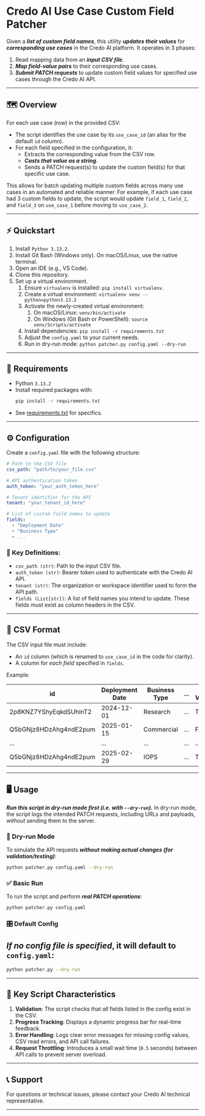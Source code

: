 # Credo AI Use Case Custom Field Patcher

Given a ***list of custom field names***, this utility ***updates their values*** for ***corresponding use cases*** in the Credo AI platform. It operates in 3 phases:
  1. Read mapping data from an ***input CSV file***.
  2. ***Map field-value pairs*** to their corresponding use cases.
  3. ***Submit PATCH requests*** to update custom field values for specified use cases through the Credo AI API.

---

## 🗺️ Overview

For each use case (row) in the provided CSV:
- The script identifies the use case by its `use_case_id` (an alias for the default `id` column).
- For each field specified in the configuration, it:
  - Extracts the corresponding value from the CSV row.
  - ***Casts that value as a string***.
  - Sends a PATCH request(s) to update the custom field(s) for that specific use case.

This allows for batch updating multiple custom fields across many use cases in an automated and reliable manner. For example, if each use case had 3 custom fields to update, the script would update `field_1`, `field_2`, and `field_3` on `use_case_1` before moving to `use_case_2`.

---

## ⚡ Quickstart
1. Install `Python 3.13.2`.
2. Install Git Bash (Windows only). On macOS/Linux, use the native terminal.
3. Open an IDE (e.g., VS Code).
4. Clone this repository.
5. Set up a virtual environment.
   1. Ensure `virtualenv` is installed: `pip install virtualenv`.
   2. Create a virtual environment: `virtualenv venv --python=python3.13.2`
   3. Activate the newly-created virtual environment:
      1. On macOS/Linux: `venv/bin/activate`
      2. On Windows (Git Bash or PowerShell): `source venv/Scripts/activate`
   4. Install dependencies: `pip install -r requirements.txt`
   5. Adjust the `config.yaml` to your current needs.
   6. Run in dry-run mode: `python patcher.py config.yaml --dry-run`


---

## 🧰 Requirements

- Python `3.13.2`
- Install required packages with:
  ```bash
  pip install -r requirements.txt
  ```
- See [requirements.txt](requirements.txt) for specifics.

---

## ⚙️ Configuration

Create a `config.yaml` file with the following structure:

```yaml
# Path to the CSV file
csv_path: "path/to/your_file.csv"

# API authentication token
auth_token: "your_auth_token_here"

# Tenant identifier for the API
tenant: "your_tenant_id_here"

# List of custom field names to update
fields:
  - "Deployment Date"
  - "Business Type"
  - ...
```

### 📖 Key Definitions:
- `csv_path (str)`: Path to the input CSV file.
- `auth_token (str)`: Bearer token used to authenticate with the Credo AI API.
- `tenant (str)`: The organization or workspace identifier used to form the API path.
- `fields (List[str])`: A list of field names you intend to update. These fields must exist as column headers in the CSV.

---

## 🧮 CSV Format

The CSV input file must include:
- An `id` column (which is renamed to `use_case_id` in the code for clarity).
- A column for *each field* specified in `fields`.

Example:

| id                       | Deployment Date  | Business Type | ...  | Is a Vendor |
|--------------------------|------------------|---------------|------|-------------|
| 2p8KNZ7YShyEqkdSUhinT2   | 2024-12-01       | Research      | ...  | TRUE        |
| Q5bGNjz8HDzAhg4ndE2pum   | 2025-01-15       | Commercial    | ...  | FALSE       |
| ...                      | ...              | ...           | ...  | ...         |
| Q5bGNjz8HDzAhg4ndE2pum   | 2025-02-29       | IOPS          | ...  | TRUE        |

---

## 🖥️ Usage

***Run this script in dry-run mode first (i.e. with `--dry-run`).***
In dry-run mode, the script logs the intended PATCH requests, including URLs and payloads, *without* sending them to the server.

### 🧪 Dry-run Mode

To simulate the API requests ***without making actual changes (for validation/testing)***:
  ```bash
  python patcher.py config.yaml --dry-run
  ```

### ✅ Basic Run

To run the script and perform ***real PATCH operations***:
  ```bash
  python patcher.py config.yaml
  ```
### 🎛️ Default Config
***If no config file is specified***, it will default to `config.yaml`:
-
  ```bash
  python patcher.py --dry-run
  ```

---

## 🎯 Key Script Characteristics

1. **Validation**: The script checks that *all* fields listed in the config exist in the CSV.
2. **Progress Tracking**: Displays a dynamic progress bar for real-time feedback.
3. **Error Handling**: Logs clear error messages for missing config values, CSV read errors, and API call failures.
4. **Request Throttling**: Introduces a small wait time (`0.5` seconds) between API calls to prevent server overload.

---

## 📞 Support

For questions or technical issues, please contact your Credo AI technical representative.

---
